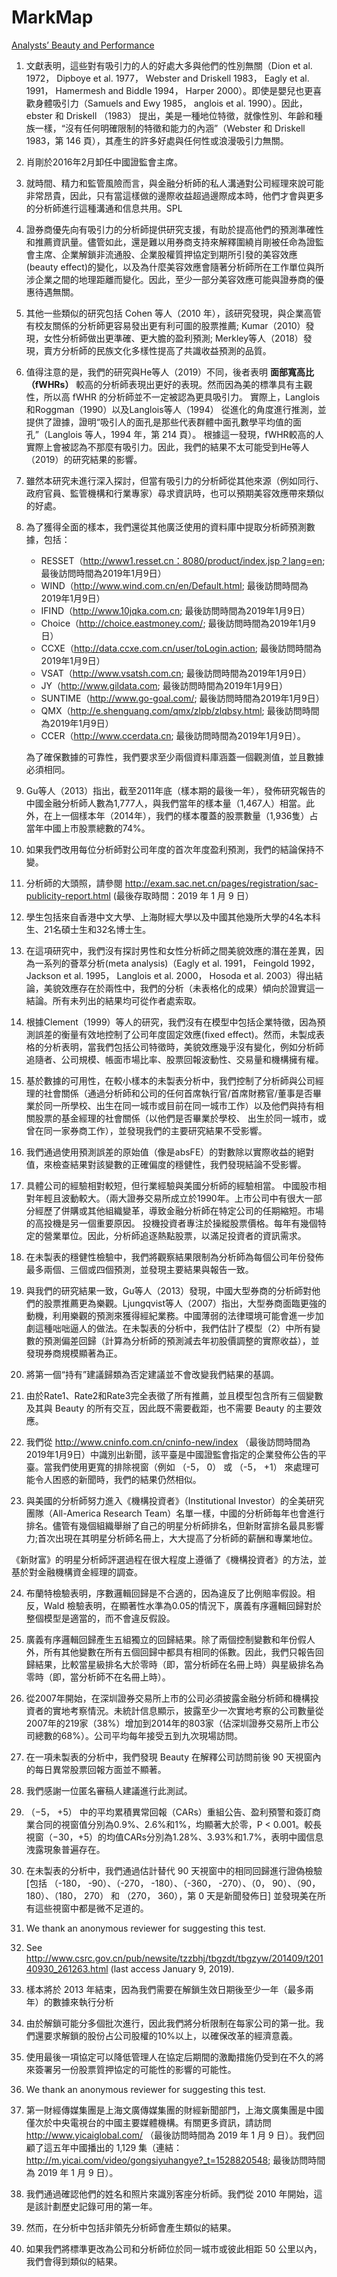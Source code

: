 # MarkMap

[Analysts’ Beauty and Performance](https://stevenshih-0402.github.io/MarkMap/Analysts%E2%80%99%20Beauty%20and%20Performance.html)

1. 文獻表明，這些對有吸引力的人的好處大多與他們的性別無關（Dion et al. 1972， Dipboye et al. 1977， Webster and Driskell 1983， Eagly et al. 1991， Hamermesh and Biddle 1994， Harper 2000）。即使是嬰兒也更喜歡身體吸引力（Samuels and Ewy 1985， anglois et al. 1990）。因此，ebster 和 Driskell （1983） 提出，美是一種地位特徵，就像性別、年齡和種族一樣，“沒有任何明確限制的特徵和能力的內涵”（Webster 和 Driskell 1983，第 146 頁），其產生的許多好處與任何性或浪漫吸引力無關。

2. 肖剛於2016年2月卸任中國證監會主席。

3. 就時間、精力和監管風險而言，與金融分析師的私人溝通對公司經理來說可能非常昂貴，因此，只有當這樣做的邊際收益超過邊際成本時，他們才會與更多的分析師進行這種溝通和信息共用。SPL

4. 證券商優先向有吸引力的分析師提供研究支援，有助於提高他們的預測準確性和推薦資訊量。儘管如此，還是難以用券商支持來解釋圍繞肖剛被任命為證監會主席、企業解鎖非流通股、企業股權質押協定到期所引發的美容效應(beauty effect)的變化，以及為什麼美容效應會隨著分析師所在工作單位與所涉企業之間的地理距離而變化。因此，至少一部分美容效應可能與證券商的優惠待遇無關。

5. 其他一些類似的研究包括 Cohen 等人（2010 年），該研究發現，與企業高管有校友關係的分析師更容易發出更有利可圖的股票推薦; Kumar（2010）發現，女性分析師做出更準確、更大膽的盈利預測; Merkley等人（2018）發現，賣方分析師的民族文化多樣性提高了共識收益預測的品質。

6. 值得注意的是，我們的研究與He等人（2019）不同，後者表明 __**面部寬高比（fWHRs）**__ 較高的分析師表現出更好的表現。然而因為美的標準具有主觀性，所以高 fWHR 的分析師並不一定被認為更具吸引力。
實際上，Langlois和Roggman（1990）以及Langlois等人（1994） 從進化的角度進行推測，並提供了證據，證明“吸引人的面孔是那些代表群體中面孔數學平均值的面孔”（Langlois 等人，1994 年，第 214 頁）。
根據這一發現，fWHR較高的人實際上會被認為不那麼有吸引力。因此，我們的結果不太可能受到He等人（2019）的研究結果的影響。

7. 雖然本研究未進行深入探討，但當有吸引力的分析師從其他來源（例如同行、政府官員、監管機構和行業專家）尋求資訊時，也可以預期美容效應帶來類似的好處。

8. 為了獲得全面的樣本，我們還從其他廣泛使用的資料庫中提取分析師預測數據，包括：
   
   - RESSET（http://www1.resset.cn：8080/product/index.jsp？lang=en; 最後訪問時間為2019年1月9日）
   - WIND（http://www.wind.com.cn/en/Default.html; 最後訪問時間為2019年1月9日）
   - IFIND（http://www.10jqka.com.cn; 最後訪問時間為2019年1月9日）
   - Choice（http://choice.eastmoney.com/; 最後訪問時間為2019年1月9日）
   - CCXE（http://data.ccxe.com.cn/user/toLogin.action; 最後訪問時間為2019年1月9日）
   - VSAT（http://www.vsatsh.com.cn; 最後訪問時間為2019年1月9日）
   - JY（http://www.gildata.com; 最後訪問時間為2019年1月9日）
   - SUNTIME（http://www.go-goal.com/; 最後訪問時間為2019年1月9日）
   - QMX（http://e.shenguang.com/qmx/zlpb/zlqbsy.html; 最後訪問時間為2019年1月9日）
   - CCER（http://www.ccerdata.cn; 最後訪問時間為2019年1月9日）。
   
   為了確保數據的可靠性，我們要求至少兩個資料庫涵蓋一個觀測值，並且數據必須相同。

9. Gu等人（2013）指出，截至2011年底（樣本期的最後一年），發佈研究報告的中國金融分析師人數為1,777人，與我們當年的樣本量（1,467人）相當。此外，在上一個樣本年（2014年），我們的樣本覆蓋的股票數量（1,936隻）占當年中國上市股票總數的74%。

10. 如果我們改用每位分析師對公司年度的首次年度盈利預測，我們的結論保持不變。

11. 分析師的大頭照，請參閱 http://exam.sac.net.cn/pages/registration/sac-publicity-report.html (最後存取時間：2019 年 1 月 9 日）

12. 學生包括來自香港中文大學、上海財經大學以及中國其他幾所大學的4名本科生、21名碩士生和32名博士生。

13. 在這項研究中，我們沒有探討男性和女性分析師之間美貌效應的潛在差異，因為一系列的薈萃分析(meta analysis)（Eagly et al. 1991， Feingold 1992， Jackson et al. 1995， Langlois et al. 2000， Hosoda et al. 2003）得出結論，美貌效應存在於兩性中，我們的分析（未表格化的成果）傾向於證實這一結論。所有未列出的結果均可從作者處索取。

14. 根據Clement（1999）等人的研究，我們沒有在模型中包括企業特徵，因為預測誤差的衡量有效地控制了公司年度固定效應(fixed effect)。然而，未製成表格的分析表明，當我們包括公司特徵時，美貌效應幾乎沒有變化，例如分析師追隨者、公司規模、帳面市場比率、股票回報波動性、交易量和機構擁有權。

15. 基於數據的可用性，在較小樣本的未製表分析中，我們控制了分析師與公司經理的社會關係（通過分析師和公司的任何首席執行官/首席財務官/董事是否畢業於同一所學校、出生在同一城市或目前在同一城市工作）以及他們與持有相關股票的基金經理的社會關係（以他們是否畢業於學校、 出生於同一城市，或曾在同一家券商工作），並發現我們的主要研究結果不受影響。

16. 我們通過使用預測誤差的原始值（像是absFE）的對數除以實際收益的絕對值，來檢查結果對該變數的正確偏度的穩健性，我們發現結論不受影響。

17. 具體公司的經驗相對較短，但行業經驗與美國分析師的經驗相當。
   中國股市相對年輕且波動較大。（兩大證券交易所成立於1990年。上市公司中有很大一部分經歷了併購或其他組織變革，導致金融分析師在特定公司的任期縮短。市場的高投機是另一個重要原因。
   投機投資者專注於操縱股票價格。每年有幾個特定的營業單位。因此，分析師追逐熱點股票，以滿足投資者的資訊需求。

18. 在未製表的穩健性檢驗中，我們將觀察結果限制為分析師為每個公司年份發佈最多兩個、三個或四個預測，並發現主要結果與報告一致。

19. 與我們的研究結果一致，Gu等人（2013）發現，中國大型券商的分析師對他們的股票推薦更為樂觀。Ljungqvist等人（2007）指出，大型券商面臨更強的動機，利用樂觀的預測來獲得經紀業務。中國薄弱的法律環境可能會進一步加劇這種咄咄逼人的做法。在未製表的分析中，我們估計了模型（2）中所有變數的預測偏差回歸（計算為分析師的預測減去年初股價調整的實際收益），並發現券商規模顯著為正。

20. 將第一個“持有”建議歸類為否定建議並不會改變我們結果的基調。

21. 由於Rate1、Rate2和Rate3完全表徵了所有推薦，並且模型包含所有三個變數及其與 Beauty 的所有交互，因此既不需要截距，也不需要 Beauty 的主要效應。

22. 我們從 http://www.cninfo.com.cn/cninfo-new/index （最後訪問時間為2019年1月9日）中識別出新聞，該平臺是中國證監會指定的企業發佈公告的平臺。當我們使用更寬的排除視窗（例如 （-5， 0） 或 （-5， +1） 來處理可能令人困惑的新聞時，我們的結果仍然相似。

23. 與美國的分析師努力進入《機構投資者》（Institutional Investor）的全美研究團隊（All-America Research Team）名單一樣，中國的分析師每年也會進行排名。儘管有幾個組織舉辦了自己的明星分析師排名，但新財富排名最具影響力;首次出現在其明星分析師名冊上，大大提高了分析師的薪酬和專業地位。

《新財富》的明星分析師評選過程在很大程度上遵循了《機構投資者》的方法，並基於對金融機構資金經理的調查。

24. 布蘭特檢驗表明，序數邏輯回歸是不合適的，因為違反了比例賠率假設。相反，Wald 檢驗表明，在顯著性水準為0.05的情況下，廣義有序邏輯回歸對於整個模型是適當的，而不會違反假設。

25. 廣義有序邏輯回歸產生五組獨立的回歸結果。除了兩個控制變數和年份假人外，所有其他變數在所有五個回歸中都具有相同的係數。因此，我們只報告回歸結果，比較當星級排名大於零時（即，當分析師在名冊上時）與星級排名為零時（即，當分析師不在名冊上時）。

26. 從2007年開始，在深圳證券交易所上市的公司必須披露金融分析師和機構投資者的實地考察情況。未統計信息顯示，披露至少一次實地考察的公司數量從2007年的219家（38%）增加到2014年的803家（佔深圳證券交易所上市公司總數的68%）。公司平均每年接受五到九次現場訪問。

27. 在一項未製表的分析中，我們發現 Beauty 在解釋公司訪問前後 90 天視窗內的每日異常股票回報方面並不顯著。

28. 我們感謝一位匿名審稿人建議進行此測試。

29. （−5， +5） 中的平均累積異常回報（CARs）重組公告、盈利預警和簽訂商業合同的視窗值分別為0.9%、2.6%和1%，均顯著大於零，P < 0.001。較長視窗（−30，+5）的均值CARs分別為1.28%、3.93%和1.7%，表明中國信息洩露現象普遍存在。

30. 在未製表的分析中，我們通過估計替代 90 天視窗中的相同回歸進行證偽檢驗 [包括 （-180， -90）、（-270， -180）、（-360， -270）、（0， 90）、（90， 180）、（180， 270） 和 （270， 360），第 0 天是新聞發佈日] 並發現美在所有這些視窗中都是微不足道的。

31. We thank an anonymous reviewer for suggesting this test.

32. See http://www.csrc.gov.cn/pub/newsite/tzzbhj/tbgzdt/tbgzyw/201409/t20140930_261263.html (last access January 9, 2019).

33. 樣本將於 2013 年結束，因為我們需要在解鎖生效日期後至少一年（最多兩年）的數據來執行分析

34. 由於解鎖可能分多個批次進行，因此我們將分析限制在每家公司的第一批。我們還要求解鎖的股份占公司股權的10%以上，以確保改革的經濟意義。

35. 使用最後一項協定可以降低管理人在協定后期間的激勵措施仍受到在不久的將來簽署另一份股票質押協定的可能性的影響的可能性。

36. We thank an anonymous reviewer for suggesting this test.

37. 第一財經傳媒集團是上海文廣傳媒集團的財經新聞部門，上海文廣集團是中國僅次於中央電視台的中國主要媒體機構。有關更多資訊，請訪問 http://www.yicaiglobal.com/ （最後訪問時間為 2019 年 1 月 9 日）。我們回顧了這五年中國播出的 1,129 集（連結：http://m.yicai.com/video/gongsiyuhangye?_t=1528820548; 最後訪問時間為 2019 年 1 月 9 日）。

38. 我們通過確認他們的姓名和照片來識別客座分析師。我們從 2010 年開始，這是該計劃歷史記錄可用的第一年。

39. 然而，在分析中包括非領先分析師會產生類似的結果。

40. 如果我們將標準更改為公司和分析師位於同一城市或彼此相距 50 公里以內，我們會得到類似的結果。
